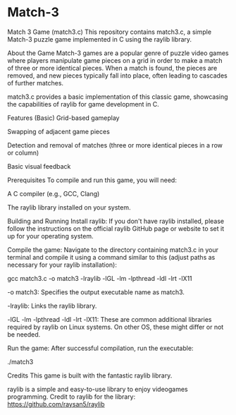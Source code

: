 # Match-3
Match 3 Game (match3.c)
This repository contains match3.c, a simple Match-3 puzzle game implemented in C using the raylib library.

About the Game
Match-3 games are a popular genre of puzzle video games where players manipulate game pieces on a grid in order to make a match of three or more identical pieces. When a match is found, the pieces are removed, and new pieces typically fall into place, often leading to cascades of further matches.

match3.c provides a basic implementation of this classic game, showcasing the capabilities of raylib for game development in C.

Features (Basic)
Grid-based gameplay

Swapping of adjacent game pieces

Detection and removal of matches (three or more identical pieces in a row or column)

Basic visual feedback

Prerequisites
To compile and run this game, you will need:

A C compiler (e.g., GCC, Clang)

The raylib library installed on your system.

Building and Running
Install raylib:
If you don't have raylib installed, please follow the instructions on the official raylib GitHub page or website to set it up for your operating system.

Compile the game:
Navigate to the directory containing match3.c in your terminal and compile it using a command similar to this (adjust paths as necessary for your raylib installation):

gcc match3.c -o match3 -lraylib -lGL -lm -lpthread -ldl -lrt -lX11

-o match3: Specifies the output executable name as match3.

-lraylib: Links the raylib library.

-lGL -lm -lpthread -ldl -lrt -lX11: These are common additional libraries required by raylib on Linux systems. On other OS, these might differ or not be needed.

Run the game:
After successful compilation, run the executable:

./match3

Credits
This game is built with the fantastic raylib library.

raylib is a simple and easy-to-use library to enjoy videogames programming.
Credit to raylib for the library: https://github.com/raysan5/raylib